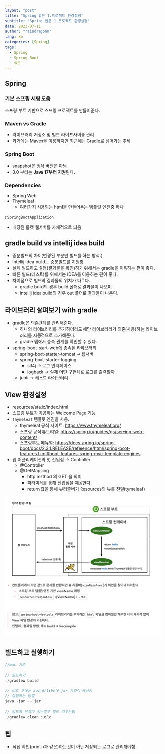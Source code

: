 ```yaml
---
layout: "post"
title: "Spring 입문 1.프로젝트 환경설정"
subtitle: "Spring 입문 1.프로젝트 환경설정"
date: 2023-07-11
author: "raindragonn"
lang: ko
categories: [Spring]
tags:
  - Spring
  - Spring Boot
  - 입문
---
```

## Spring

### 기본 스프링 세팅 도움

[](https://start.spring.io/)

스프링 부트 기반으로 스프링 프로젝트를 만들어준다.

### Maven vs Gradle

- 라이브러리 저장소 및 빌드 라이프사이클 관리
- 과거에는 Maven을 이용하지만 최근에는 Gradle로 넘어가는 추세

### Spring Boot

- snapshot은 정식 버전은 아님
- 3.0 부터는 **Java 17부터 지원**된다.

### Dependencies

- Spring Web
- Thymeleaf
    - 여러가지 사용되는 html을 만들어주는 템플릿 엔진중 하나

`@SpringBootApplication` 

- 내장된 톰캣 웹서버를 자체적으로 띄움

## gradle build vs intellij idea build

- 증분빌드의 차이(변경된 부분만 빌드를 하는 방식.)
- intellij idea build는 증분빌드를 지원함.
- 실제 빌드하고 실행(결과물을 확인)하기 위해서는 gradle을 이용하는 편이 좋다.
- 빠른 빌드(테스트)를 위해서는 IDEA를 이용하는 편이 좋다.
- 차이점으로 빌드의 결과물의 위치가 다르다.
    - gradle build의 경우 build 폴더로 결과물이 나오며
    - intellij idea build의 경우 out 폴더로 결과물이 나온다.

## 라이브러리 살펴보기 with gradle

- gradle은 의존관계를 관리해준다.
    - 하나의 라이브러리를 추가하더라도 해당 라이브러리가 의존(사용)하는 라이브러리를 자동적으로 추가해준다.
    - gradle 탭에서 종속 관계를 확인할 수 있다.
- spring-boot-start-web에 종속된 라이브러리
    - spring-boot-starter-tomcat → 웹서버
    - spring-boot-starter-logging
        - slf4j → 로그 인터페이스
        - logback → 실제 어떤 구현체로 로그를 출력할까
    - junit → 테스트 라이브러리

## View 환경설정

- resources/static/index.html
- 스프링 부트가 제공하는 Welcome Page 기능
- `thymeleaf` 템플릿 엔진을 사용.
    - thymeleaf 공식 사이트: https://www.thymeleaf.org/
    - 스프링 공식 튜토리얼: https://spring.io/guides/gs/serving-web-content/
    - 스프링부트 메뉴얼: https://docs.spring.io/spring-boot/docs/2.3.1.RELEASE/reference/html/spring-boot-features.html#boot-features-spring-mvc-template-engines
- 웹 어플리케이션의 첫 진입점 → Controller
    - @Controller
    - @GetMapping
        - http method 의 GET 을 의미
        - 파라미터를 통해 진입점을 제공한다.
        - return 값을 통해 뷰리졸버가 Resources의 뷰를 전달(tymeleaf)

![스크린샷 2023-07-11 17.27.49.png](/assets/images/post/2023-07-11-1.png)

## 빌드하고 실행하기

```kotlin
//mac 기준

// 빌드하기
./gradlew build

// 빌드 후에는 build/libs에 jar 파일이 생성됨
// 실행하는 방법
java -jar ~~.jar

// 빌드에 문제가 있는경우 빌드 지우는법
./gradlew clean build
```

## 팁

- 직접 확인(println과 같은)하는것이 아닌 저장되는 로그로 관리해야함.